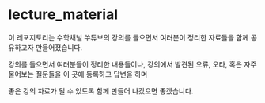# lecture_material
이 레포지토리는 수학채널 쑤튜브의 강의를 들으면서 여러분이 정리한 자료들을 함께 공유하고자 만들어졌습니다.

강의를 들으면서 여러분들이 정리한 내용들이나, 강의에서 발견된 오류, 오타, 혹은 자주 물어보는 질문들을 이 곳에 등록하고 답변을 하며

좋은 강의 자료가 될 수 있도록 함께 만들어 나갔으면 좋겠습니다.
